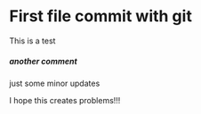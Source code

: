 # First file commit with git
This is a test
##### another comment 
just some minor updates

I hope this creates problems!!!